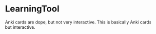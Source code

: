 # LearningTool
Anki cards are dope, but not very interactive. This is basically Anki cards but interactive.

